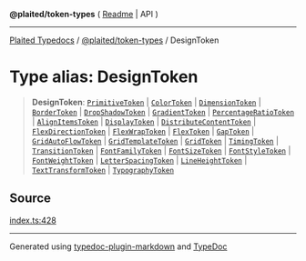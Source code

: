 **@plaited/token-types** ( [Readme](../README.md) \| API )

***

[Plaited Typedocs](../../../modules.md) / [@plaited/token-types](../modules.md) / DesignToken

# Type alias: DesignToken

> **DesignToken**: [`PrimitiveToken`](PrimitiveToken.md) \| [`ColorToken`](ColorToken.md) \| [`DimensionToken`](DimensionToken.md) \| [`BorderToken`](BorderToken.md) \| [`DropShadowToken`](DropShadowToken.md) \| [`GradientToken`](GradientToken.md) \| [`PercentageRatioToken`](PercentageRatioToken.md) \| [`AlignItemsToken`](AlignItemsToken.md) \| [`DisplayToken`](DisplayToken.md) \| [`DistributeContentToken`](DistributeContentToken.md) \| [`FlexDirectionToken`](FlexDirectionToken.md) \| [`FlexWrapToken`](FlexWrapToken.md) \| [`FlexToken`](FlexToken.md) \| [`GapToken`](GapToken.md) \| [`GridAutoFlowToken`](GridAutoFlowToken.md) \| [`GridTemplateToken`](GridTemplateToken.md) \| [`GridToken`](GridToken.md) \| [`TimingToken`](TimingToken.md) \| [`TransitionToken`](TransitionToken.md) \| [`FontFamilyToken`](FontFamilyToken.md) \| [`FontSizeToken`](FontSizeToken.md) \| [`FontStyleToken`](FontStyleToken.md) \| [`FontWeightToken`](FontWeightToken.md) \| [`LetterSpacingToken`](LetterSpacingToken.md) \| [`LineHeightToken`](LineHeightToken.md) \| [`TextTransformToken`](TextTransformToken.md) \| [`TypographyToken`](TypographyToken.md)

## Source

[index.ts:428](https://github.com/plaited/plaited/blob/b151218/libs/token-types/src/index.ts#L428)

***

Generated using [typedoc-plugin-markdown](https://www.npmjs.com/package/typedoc-plugin-markdown) and [TypeDoc](https://typedoc.org/)
